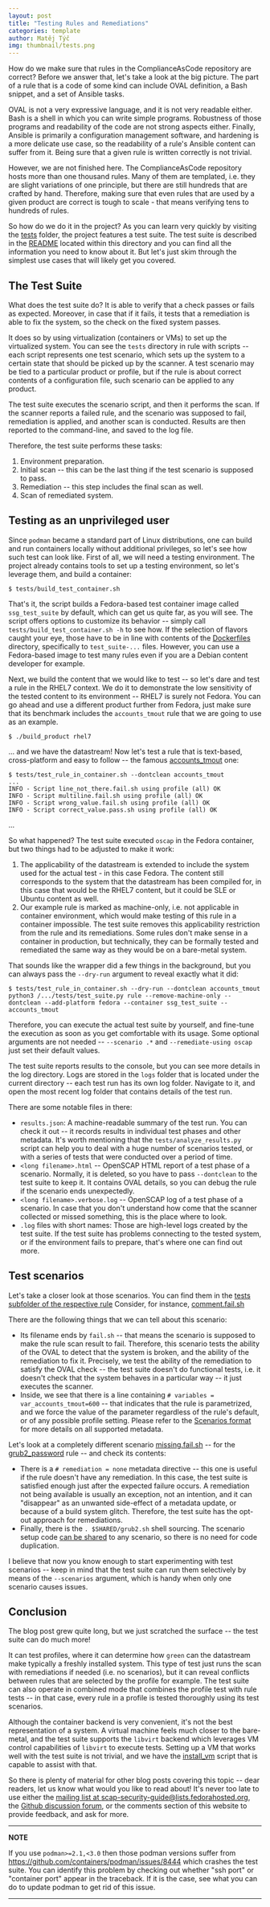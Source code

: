 ```yaml
---
layout: post
title: "Testing Rules and Remediations"
categories: template
author: Matěj Týč
img: thumbnail/tests.png
---
```


How do we make sure that rules in the ComplianceAsCode repository are correct?
Before we answer that, let's take a look at the big picture.
The part of a rule that is a code of some kind can include OVAL definition, a Bash snippet, and a set of Ansible tasks.

OVAL is not a very expressive language, and it is not very readable either.
Bash is a shell in which you can write simple programs.
Robustness of those programs and readability of the code are not strong aspects either.
Finally, Ansible is primarily a configuration management software, and hardening is a more delicate use case, so the readability of a rule's Ansible content can suffer from it.
Being sure that a given rule is written correctly is not trivial.

However, we are not finished here.
The ComplianceAsCode repository hosts more than one thousand rules.
Many of them are templated, i.e. they are slight variations of one principle, but there are still hundreds that are crafted by hand.
Therefore, making sure that even rules that are used by a given product are correct is tough to scale - that means verifying tens to hundreds of rules.

So how do we do it in the project?
As you can learn very quickly by visiting the [tests](https://github.com/ComplianceAsCode/content/tree/master/tests) folder, the project features a test suite.
The test suite is described in the [README](https://github.com/ComplianceAsCode/content/blob/master/tests/README.md) located within this directory
and you can find all the information you need to know about it. But let's just skim through the simplest use cases that will likely get you covered.

The Test Suite
--------------

What does the test suite do?
It is able to verify that a check passes or fails as expected.
Moreover, in case that if it fails, it tests that a remediation is able to fix the system, so the check on the fixed system passes.

It does so by using virtualization (containers or VMs) to set up the virtualized system.
You can see the `tests` directory in rule with scripts -- each script represents one test scenario, which sets up the system to a certain state that should be picked up by the scanner.
A test scenario may be tied to a particular product or profile, but if the rule is about correct contents of a configuration file, such scenario can be applied to any product.

The test suite executes the scenario script, and then it performs the scan.
If the scanner reports a failed rule, and the scenario was supposed to fail, remediation is applied, and another scan is conducted.
Results are then reported to the command-line, and saved to the log file.

Therefore, the test suite performs these tasks:

1. Environment preparation.
2. Initial scan -- this can be the last thing if the test scenario is supposed to pass.
3. Remediation -- this step includes the final scan as well.
4. Scan of remediated system.


Testing as an unprivileged user
-------------------------------

Since `podman` became a standard part of Linux distributions, one can build and run containers locally without additional privileges, so let's see how such test can look like.
First of all, we will need a testing environment.
The project already contains tools to set up a testing environment, so let's leverage them, and build a container:

```shell
$ tests/build_test_container.sh
```

That's it, the script builds a Fedora-based test container image called `ssg_test_suite` by default, which can get us quite far, as you will see.
The script offers options to customize its behavior -- simply call `tests/build_test_container.sh -h` to see how.
If the selection of flavors caught your eye, those have to be in line with contents of the [Dockerfiles](https://github.com/ComplianceAsCode/content/tree/master/Dockerfiles) directory, specifically to `test_suite-...` files.
However, you can use a Fedora-based image to test many rules even if you are a Debian content developer for example.

Next, we build the content that we would like to test -- so let's dare and test a rule in the RHEL7 context.
We do it to demonstrate the low sensitivity of the tested content to its environment -- RHEL7 is surely not Fedora.
You can go ahead and use a different product further from Fedora, just make sure that its benchmark includes the `accounts_tmout` rule that we are going to use as an example.

```shell
$ ./build_product rhel7
```

... and we have the datastream!
Now let's test a rule that is text-based, cross-platform and easy to follow -- the famous [accounts_tmout](https://github.com/ComplianceAsCode/content/blob/master/linux_os/guide/system/accounts/accounts-session/accounts_tmout/rule.yml) one:

```shell
$ tests/test_rule_in_container.sh --dontclean accounts_tmout
...
INFO - Script line_not_there.fail.sh using profile (all) OK
INFO - Script multiline.fail.sh using profile (all) OK
INFO - Script wrong_value.fail.sh using profile (all) OK
INFO - Script correct_value.pass.sh using profile (all) OK
```

...

So what happened?
The test suite executed `oscap` in the Fedora container, but two things had to be adjusted to make it work:

1. The applicability of the datastream is extended to include the system used for the actual test - in this case Fedora.
The content still corresponds to the system that the datastream has been compiled for, in this case that would be the RHEL7 content, but it could be SLE or Ubuntu content as well.
2. Our example rule is marked as machine-only, i.e. not applicable in container environment, which would make testing of this rule in a container impossible.
The test suite removes this applicability restriction from the rule and its remediations.
Some rules don't make sense in a container in production, but technically, they can be formally tested and remediated the same way as they would be on a bare-metal system.

That sounds like the wrapper did a few things in the background, but you can always pass the `--dry-run` argument to reveal exactly what it did:

```shell
$ tests/test_rule_in_container.sh --dry-run --dontclean accounts_tmout
python3 /.../tests/test_suite.py rule --remove-machine-only --dontclean --add-platform fedora --container ssg_test_suite -- accounts_tmout
```

Therefore, you can execute the actual test suite by yourself, and fine-tune the execution as soon as you get comfortable with its usage.
Some optional arguments are not needed -- `--scenario .*` and `--remediate-using oscap` just set their default values.

The test suite reports results to the console, but you can see more details in the log directory.
Logs are stored in the `logs` folder that is located under the current directory -- each test run has its own log folder.
Navigate to it, and open the most recent log folder that contains details of the test run.

There are some notable files in there:

- `results.json`: A machine-readable summary of the test run.
You can check it out -- it records results in individual test phases and other metadata.
It's worth mentioning that the `tests/analyze_results.py` script can help you to deal with a huge number of scenarios tested, or with a series of tests that were conducted over a period of time.
- `<long filename>.html` -- OpenSCAP HTML report of a test phase of a scenario.
Normally, it is deleted, so you have to pass `--dontclean` to the test suite to keep it.
It contains OVAL details, so you can debug the rule if the scenario ends unexpectedly.
- `<long filename>.verbose.log` -- OpenSCAP log of a test phase of a scenario.
In case that you don't understand how come that the scanner collected or missed something, this is the place where to look.
- `.log` files with short names: Those are high-level logs created by the test suite.
If the test suite has problems connecting to the tested system, or if the environment fails to prepare, that's where one can find out more.


Test scenarios
--------------

Let's take a closer look at those scenarios.
You can find them in the [tests subfolder of the respective rule](https://github.com/ComplianceAsCode/content/tree/master/linux_os/guide/system/accounts/accounts-session/accounts_tmout/tests)
Consider, for instance, [comment.fail.sh](https://github.com/ComplianceAsCode/content/blob/master/linux_os/guide/system/accounts/accounts-session/accounts_tmout/tests/comment.fail.sh)

There are the following things that we can tell about this scenario:

- Its filename ends by `fail.sh` -- that means the scenario is supposed to make the rule scan result to fail.
Therefore, this scenario tests the ability of the OVAL to detect that the system is broken, and the ability of the remediation to fix it.
Precisely, we test the ability of the remediation to satisfy the OVAL check -- the test suite doesn't do functional tests, i.e. it doesn't check that the system behaves in a particular way -- it just executes the scanner.
- Inside, we see that there is a line containing `# variables = var_accounts_tmout=600` -- that indicates that the rule is parametrized, and we force the value of the parameter regardless of the rule's default, or of any possible profile setting.
Please refer to the [Scenarios format](https://github.com/ComplianceAsCode/content/tree/master/tests#scenarios-format) for more details on all supported metadata.

Let's look at a completely different scenario [missing.fail.sh](https://github.com/ComplianceAsCode/content/blob/master/linux_os/guide/system/bootloader-grub2/non-uefi/grub2_password/tests/missing.fail.sh) -- for the [grub2_password](https://github.com/ComplianceAsCode/content/tree/master/linux_os/guide/system/bootloader-grub2/non-uefi/grub2_password) rule -- and check its contents:

- There is a `# remediation = none` metadata directive -- this one is useful if the rule doesn't have any remediation.
In this case, the test suite is satisfied enough just after the expected failure occurs.
A remediation not being available is usually an exception, not an intention, and it can "disappear" as an unwanted side-effect of a metadata update, or because of a build system glitch.
Therefore, the test suite has the opt-out approach for remediations.
- Finally, there is the `. $SHARED/grub2.sh` shell sourcing.
The scenario setup code [can be shared](https://github.com/ComplianceAsCode/content/tree/master/tests#sharing-code-among-test-scenarios) to any scenario, so there is no need for code duplication.

I believe that now you know enough to start experimenting with test scenarios -- keep in mind that the test suite can run them selectively by means of the `--scenarios` argument, which is handy when only one scenario causes issues.

Conclusion
----------

The blog post grew quite long, but we just scratched the surface -- the test suite can do much more!

It can test profiles, where it can determine how `green` can the datastream make typically a freshly installed system.
This type of test just runs the scan with remediations if needed (i.e. no scenarios), but it can reveal conflicts between rules that are selected by the profile for example.
The test suite can also operate in combined mode that combines the profile test with rule tests -- in that case, every rule in a profile is tested thoroughly using its test scenarios.

Although the container backend is very convenient, it's not the best representation of a system.
A virtual machine feels much closer to the bare-metal, and the test suite supports the `libvirt` backend which leverages VM control capabilities of `libvirt` to execute tests.
Setting up a VM that works well with the test suite is not trivial, and we have the [install_vm](https://github.com/ComplianceAsCode/content/blob/master/tests/install_vm.py) script that is capable to assist with that.

So there is plenty of material for other blog posts covering this topic -- dear readers, let us know what would you like to read about!
It's never too late to use either the [mailing list at scap-security-guide@lists.fedorahosted.org](https://lists.fedorahosted.org/admin/lists/scap-security-guide.lists.fedorahosted.org/), the [Github discussion forum](https://github.com/ComplianceAsCode/content/discussions), or the comments section of this website to provide feedback, and ask for more.

---
**NOTE**

If you use `podman>=2.1,<3.0` then those podman versions suffer from https://github.com/containers/podman/issues/8444 which crashes the test suite.
You can identify this problem by checking out whether "ssh port" or "container port" appear in the traceback.
If it is the case, see what you can do to update podman to get rid of this issue. 

---
